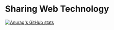 # Sharing Web Technology
[![Anurag's GitHub stats](https://github-readme-stats.vercel.app/api?username=zhang2657977442&theme=vue&show_icons=true)](https://github.com/anuraghazra/github-readme-stats)
